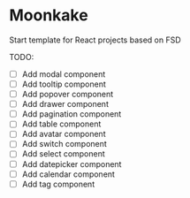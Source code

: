 # Moonkake

Start template for React projects based on FSD

TODO:

- [ ] Add modal component
- [ ] Add tooltip component
- [ ] Add popover component
- [ ] Add drawer component
- [ ] Add pagination component
- [ ] Add table component
- [ ] Add avatar component
- [ ] Add switch component
- [ ] Add select component
- [ ] Add datepicker component
- [ ] Add calendar component
- [ ] Add tag component
